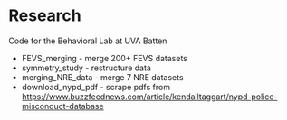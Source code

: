 # Research
Code for the Behavioral Lab at UVA Batten

* FEVS_merging - merge 200+ FEVS datasets
* symmetry_study - restructure data
* merging_NRE_data - merge 7 NRE datasets
* download_nypd_pdf - scrape pdfs from https://www.buzzfeednews.com/article/kendalltaggart/nypd-police-misconduct-database

